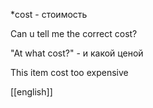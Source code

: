 *cost - стоимость

Can u tell  me the correct cost? 


"At what cost?" - и какой ценой

This item cost too expensive


[[english]]